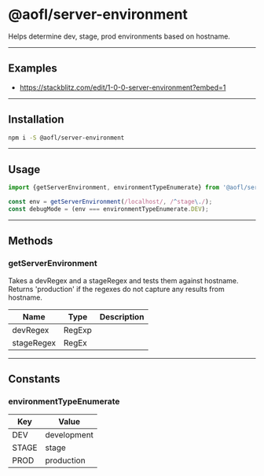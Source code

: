 # @aofl/server-environment

Helps determine dev, stage, prod environments based on hostname.

---
## Examples
* https://stackblitz.com/edit/1-0-0-server-environment?embed=1

---
## Installation
```bash
npm i -S @aofl/server-environment
```

---
## Usage
```javascript
import {getServerEnvironment, environmentTypeEnumerate} from '@aofl/server-environment';

const env = getServerEnvironment(/localhost/, /^stage\./);
const debugMode = (env === environmentTypeEnumerate.DEV);

```
---
## Methods

### getServerEnvironment
Takes a devRegex and a stageRegex and tests them against hostname. Returns 'production' if the regexes do not capture any results from hostname.

| Name       | Type   | Description |
|------------|--------|-------------|
| devRegex   | RegExp |             |
| stageRegex | RegEx  |             |

---

## Constants

### environmentTypeEnumerate
| Key   | Value       |
|-------|-------------|
| DEV   | development |
| STAGE | stage       |
| PROD  | production  |

